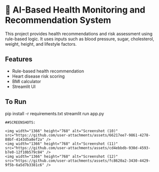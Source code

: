 # 🧠 AI-Based Health Monitoring and Recommendation System

This project provides health recommendations and risk assessment using rule-based logic. It uses inputs such as blood pressure, sugar, cholesterol, weight, height, and lifestyle factors.

## Features

- Rule-based health recommendation
- Heart disease risk scoring
- BMI calculator
- Streamlit UI

## To Run

pip install -r requirements.txt
streamlit run app.py
```
##SCREENSHOTS:

<img width="1366" height="768" alt="Screenshot (10)" src="https://github.com/user-attachments/assets/66217ee7-9861-4278-88bf-4143d5a8ef2a" />
<img width="1366" height="768" alt="Screenshot (11)" src="https://github.com/user-attachments/assets/cd4ebbdb-930d-4593-b7e0-12f10b579c84" />
<img width="1366" height="768" alt="Screenshot (12)" src="https://github.com/user-attachments/assets/fc8620a2-3430-4429-9f5b-6a5d7b3381c6" />

